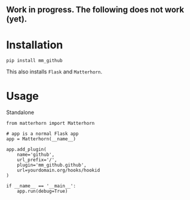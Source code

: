 
## Work in progress. The following does not work (yet).

# Installation

```
pip install mm_github 
```

This also installs ``Flask`` and ``Matterhorn``.

# Usage

Standalone

```
from matterhorn import Matterhorn

# app is a normal Flask app
app = Matterhorn(__name__)

app.add_plugin(
    name='github',
    url_prefix='/',
    plugin='mm_github.github',
    url=yourdomain.org/hooks/hookid
)

if __name__ == '__main__':
    app.run(debug=True)
```
